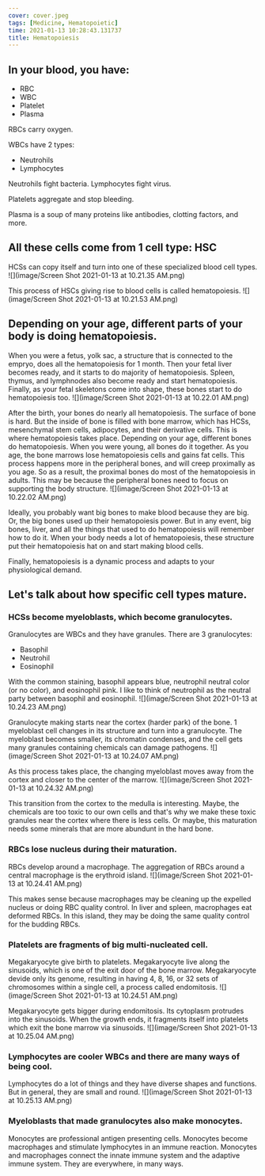 ```yaml
---
cover: cover.jpeg
tags: [Medicine, Hematopoietic]
time: 2021-01-13 10:28:43.131737
title: Hematopoiesis
---
```


## In your blood, you have:

- RBC
- WBC
- Platelet
- Plasma

RBCs carry oxygen.

WBCs have 2 types:

- Neutrohils
- Lymphocytes

Neutrohils fight bacteria.
Lymphocytes fight virus.

Platelets aggregate and stop bleeding.

Plasma is a soup of many proteins like antibodies, clotting factors, and more.

## All these cells come from 1 cell type: HSC

HCSs can copy itself and turn into one of these specialized blood cell types.
![](image/Screen Shot 2021-01-13 at 10.21.35 AM.png)

This process of HSCs giving rise to blood cells is called hematopoiesis.
![](image/Screen Shot 2021-01-13 at 10.21.53 AM.png)

## Depending on your age, different parts of your body is doing hematopoiesis.

When you were a fetus, yolk sac, a structure that is connected to the empryo, does all the hematopoiesis for 1 month.
Then your fetal liver becomes ready, and it starts to do majority of hematopoiesis.
Spleen, thymus, and lymphnodes also become ready and start hematopoiesis.
Finally, as your fetal skeletons come into shape, these bones start to do hematopoiesis too.
![](image/Screen Shot 2021-01-13 at 10.22.01 AM.png)

After the birth, your bones do nearly all hematopoiesis.
The surface of bone is hard.
But the inside of bone is filled with bone marrow, which has HCSs, mesenchymal stem cells, adipocytes, and their derivative cells.
This is where hematopoiesis takes place.
Depending on your age, different bones do hematopoiesis.
When you were young, all bones do it together.
As you age, the bone marrows lose hematopoiesis cells and gains fat cells.
This process happens more in the peripheral bones, and will creep proximally as you age.
So as a result, the proximal bones do most of the hematopoiesis in adults.
This may be because the peripheral bones need to focus on supporting the body structure.
![](image/Screen Shot 2021-01-13 at 10.22.02 AM.png)

Ideally, you probably want big bones to make blood because they are big.
Or, the big bones used up their hematopoiesis power.
But in any event, big bones, liver, and all the things that used to do hematopoiesis will remember how to do it.
When your body needs a lot of hematopoiesis, these structure put their hematopoiesis hat on and start making blood cells.

Finally, hematopoiesis is a dynamic process and adapts to your physiological demand.

## Let's talk about how specific cell types mature.

### HCSs become myeloblasts, which become granulocytes.

Granulocytes are WBCs and they have granules.
There are 3 granulocytes:

- Basophil
- Neutrohil
- Eosinophil

With the common staining, basophil appears blue, neutrophil neutral color (or no color), and eosinophil pink.
I like to think of neutrophil as the neutral party between basophil and eosinophil.
![](image/Screen Shot 2021-01-13 at 10.24.23 AM.png)

Granulocyte making starts near the cortex (harder park) of the bone.
1 myeloblast cell changes in its structure and turn into a granulocyte.
The myeloblast becomes smaller, its chromatin condenses, and the cell gets many granules containing chemicals can damage pathogens.
![](image/Screen Shot 2021-01-13 at 10.24.07 AM.png)

As this process takes place, the changing myeloblast moves away from the cortex and closer to the center of the marrow.
![](image/Screen Shot 2021-01-13 at 10.24.32 AM.png)

This transition from the cortex to the medulla is interesting.
Maybe, the chemicals are too toxic to our own cells and that's why we make these toxic granules near the cortex where there is less cells.
Or maybe, this maturation needs some minerals that are more abundunt in the hard bone.

### RBCs lose nucleus during their maturation.

RBCs develop around a macrophage.
The aggregation of RBCs around a central macrophage is the erythroid island.
![](image/Screen Shot 2021-01-13 at 10.24.41 AM.png)

This makes sense because macrophages may be cleaning up the expelled nucleus or doing RBC quality control.
In liver and spleen, macrophages eat deformed RBCs.
In this island, they may be doing the same quality control for the budding RBCs.

### Platelets are fragments of big multi-nucleated cell.

Megakaryocyte give birth to platelets.
Megakaryocyte live along the sinusoids, which is one of the exit door of the bone marrow.
Megakaryocyte devide only its genome, resulting in having 4, 8, 16, or 32 sets of chromosomes within a single cell, a process called endomitosis.
![](image/Screen Shot 2021-01-13 at 10.24.51 AM.png)

Megakaryocyte gets bigger during endomitosis.
Its cytoplasm protrudes into the sinusoids.
When the growth ends, it fragments itself into platelets which exit the bone marrow via sinusoids.
![](image/Screen Shot 2021-01-13 at 10.25.04 AM.png)

### Lymphocytes are cooler WBCs and there are many ways of being cool.

Lymphocytes do a lot of things and they have diverse shapes and functions.
But in general, they are small and round.
![](image/Screen Shot 2021-01-13 at 10.25.13 AM.png)

### Myeloblasts that made granulocytes also make monocytes.

Monocytes are professional antigen presenting cells.
Monocytes become macrophages and stimulate lymphocytes in an immune reaction.
Monocytes and macrophages connect the innate immune system and the adaptive immune system.
They are everywhere, in many ways.
